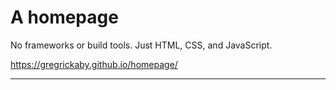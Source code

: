 # A homepage

No frameworks or build tools. Just HTML, CSS, and JavaScript.

<https://gregrickaby.github.io/homepage/>

---
